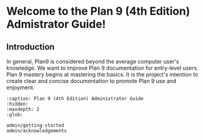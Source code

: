 Welcome to the Plan 9 (4th Edition) Admistrator Guide!
======================================================

## Introduction

In general, Plan9 is considered beyond the average computer user's knowledge. We want to improve Plan 9 documentation for entry-level users. Plan 9 mastery begins at mastering the basics. It is the project's intention to create clear and concise documentation to promote Plan 9 use and enjoyment.


```{toctree}
:caption: Plan 9 (4th Edition) Administrator Guide
:hidden:
:maxdepth: 2
:glob:

admin/getting-started
admin/acknowledgements
```
